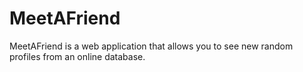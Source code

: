 # MeetAFriend

MeetAFriend is a web application that allows you to see new random profiles from an online database.
